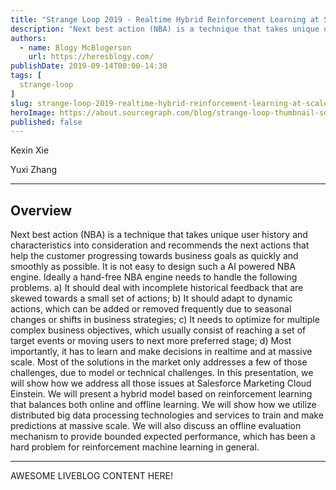 ```yaml
---
title: "Strange Loop 2019 - Realtime Hybrid Reinforcement Learning at Scale"
description: "Next best action (NBA) is a technique that takes unique user history and characteristics into consideration and recommends the next actions that help the customer progressing towards business goals as quickly and smoothly as possible. It is not easy to design such a AI powered NBA engine. Ideally a hand-free NBA engine needs to handle the following problems. a) It should deal with incomplete historical feedback that are skewed towards a small set of actions; b) It should adapt to dynamic actions, which can be added or removed frequently due to seasonal changes or shifts in business strategies; c) It needs to optimize for multiple complex business objectives, which usually consist of reaching a set of target events or moving users to next more preferred stage; d) Most importantly, it has to learn and make decisions in realtime and at massive scale. Most of the solutions in the market only addresses a few of those challenges, due to model or technical challenges. In this presentation, we will show how we address all those issues at Salesforce Marketing Cloud Einstein. We will present a hybrid model based on reinforcement learning that balances both online and offline learning. We will show how we utilize distributed big data processing technologies and services to train and make predictions at massive scale. We will also discuss an offline evaluation mechanism to provide bounded expected performance, which has been a hard problem for reinforcement machine learning in general."
authors:
  - name: Blogy McBlogerson
    url: https://heresblogy.com/
publishDate: 2019-09-14T00:00-14:30
tags: [
  strange-loop
]
slug: strange-loop-2019-realtime-hybrid-reinforcement-learning-at-scale
heroImage: https://about.sourcegraph.com/blog/strange-loop-thumbnail-square-v2.jpg
published: false
---
```


<div class="container p-0 liveblog-presenters">
  <div class="row m-0">
      <p class=" mr-6 m-0">
        <span class="liveblog-presenters__name">Kexin Xie</span>
        <a href="https://twitter.com/realstraw" target="_blank" title="Twitter"><i class="fa fa-twitter pr-2"></i></a>
        <a href="https://github.com/realstraw" target="_blank" title="GitHub"><i class="fa fa-github pr-2"></i></a>
      </p>
  <p class=" mr-6 m-0">
        <span class="liveblog-presenters__name">Yuxi Zhang</span>
        <a href="https://github.com/juziyt" target="_blank" title="GitHub"><i class="fa fa-github pr-2"></i></a>
      </p>
  </div>
</div>

---

## Overview

Next best action (NBA) is a technique that takes unique user history and characteristics into consideration and recommends the next actions that help the customer progressing towards business goals as quickly and smoothly as possible. It is not easy to design such a AI powered NBA engine. Ideally a hand-free NBA engine needs to handle the following problems. a) It should deal with incomplete historical feedback that are skewed towards a small set of actions; b) It should adapt to dynamic actions, which can be added or removed frequently due to seasonal changes or shifts in business strategies; c) It needs to optimize for multiple complex business objectives, which usually consist of reaching a set of target events or moving users to next more preferred stage; d) Most importantly, it has to learn and make decisions in realtime and at massive scale. Most of the solutions in the market only addresses a few of those challenges, due to model or technical challenges. In this presentation, we will show how we address all those issues at Salesforce Marketing Cloud Einstein. We will present a hybrid model based on reinforcement learning that balances both online and offline learning. We will show how we utilize distributed big data processing technologies and services to train and make predictions at massive scale. We will also discuss an offline evaluation mechanism to provide bounded expected performance, which has been a hard problem for reinforcement machine learning in general.

---

AWESOME LIVEBLOG CONTENT HERE!

<!-- Note on images
  Images (e.g. my_image.jpg) should be put in the `website/static/blog/strange-loop-2019` directory, with the path to the image in your post being `/blog/strange-loop-2019/my_image.jpg`. If you'd rather host the images somewhere else for ease of use, that's fine too.

  Please also try to keep your images to a reasonable size by:
    - Using JPEG compression, unless image is mostly solid color
    - JPEG compression set between 60%-80%
    - Resizing the image to be no wider then 750px
    - If PNG, use a tool like ImageOptim (https://imageoptim.com/mac) to optimize the file size

  I suggest re-sizing and compressing all the images in one batch as a last step.
-->
